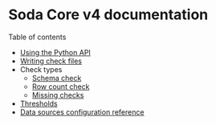 # Soda Core v4 documentation

Table of contents

* [Using the Python API](pages/python_api.md)
* [Writing check files](pages/writing_check_files.md)
* Check types
  * [Schema check](pages/schema_check.md)
  * [Row count check](pages/row_count_check.md)
  * [Missing checks](pages/missing_checks.md)
* [Thresholds](pages/thresholds.md)
* [Data sources configuration reference](pages/data_source_configuration_reference.md) 
